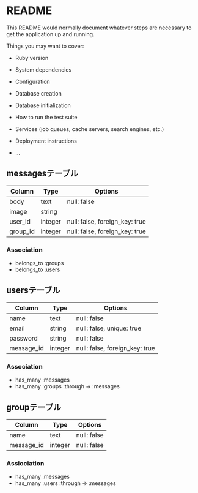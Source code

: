 # README

This README would normally document whatever steps are necessary to get the
application up and running.

Things you may want to cover:

* Ruby version

* System dependencies

* Configuration

* Database creation

* Database initialization

* How to run the test suite

* Services (job queues, cache servers, search engines, etc.)

* Deployment instructions

* ...

## messagesテーブル

|Column|Type|Options|
|------|----|-------|
|body|text|null: false|
|image|string|
|user_id|integer|null: false, foreign_key: true|
|group_id|integer|null: false, foreign_key: true|

### Association
- belongs_to :groups
- belongs_to :users


## usersテーブル

|Column|Type|Options|
|------|----|-------|
|name|text|null: false|
|email|string|null: false, unique: true|
|password|string|null: false|
|message_id|integer|null: false, foreign_key: true|

### Association
- has_many :messages
- has_many :groups :through => :messages


## groupテーブル

|Column|Type|Options|
|------|----|-------|
|name|text|null: false|
|message_id|integer|null: false|

### Assiociation
- has_many :messages
- has_many :users :through => :messages
